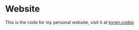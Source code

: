 # Website

This is the code for my personal website, visit it at [kyren.codes](https://kyren.codes)

